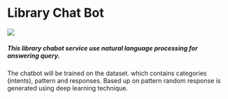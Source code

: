 # Library Chat Bot

  ![](https://github.com/sutharp777/Librarychatbot/blob/master/logs/logo.png)

##### This library chabot service use natural language processing for answering query.

   The chatbot will be trained on the dataset. which contains categories (intents), pattern and responses.
   Based up on pattern random response is generated using deep learning technique.
